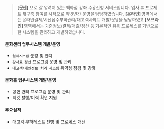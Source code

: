 > **[문센]** 으로 잘 알려져 있는 백화점 강좌 수강신청 서비스입니다. 
> 입사 후 프로제트 재구축 참여를 시작으로 약 8년간 운영을 담당하였습니다. 
> **[온라인]** 영역에서는 온라인결제/사전접수부하관리/대고객사이트 개발/운영을 담당하였고 
> **[오프라인]** 영역에서는 기준정보/결제/매출/정산 등 기본적인 유통 프로세스를 기반으로 한 시스템을 관리하고 개발하였습니다. 

#### 문화센터 업무시스템 개발/운영
  - `결제시스템` 운영 및 관리
  - `강사료 정산` 프로그램 운영 및 관리
  - `대고객/개인정보 처리 시스템` 취약점 점검 및 강화

#### 문화홀 업무시스템 개발/운영
  - 공연 관리 프로그램 운영 및 관리
  - 티켓 발행/이력 확인 지원

#### 주요실적
  - 대고객 부하테스트 진행 및 프로세스 개선